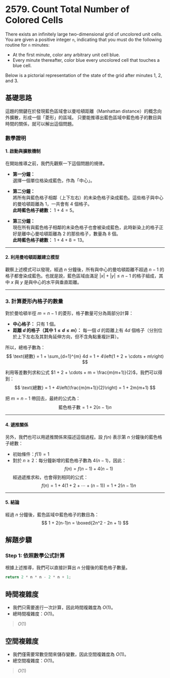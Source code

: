 # 2579. Count Total Number of Colored Cells

There exists an infinitely large two-dimensional grid of uncolored unit cells. You are given a positive integer `n`, indicating that you must do the following routine for `n` minutes:

- At the first minute, color any arbitrary unit cell blue.
- Every minute thereafter, color blue every uncolored cell that touches a blue cell.

Below is a pictorial representation of the state of the grid after minutes 1, 2, and 3.

## 基礎思路

這題的關鍵在於發現藍色區域會以曼哈頓距離（Manhattan distance）的概念向外擴散，形成一個「菱形」的區域。
只要能推導出藍色區域中藍色格子的數目與時間的關係，就可以解出這個問題。

### 數學證明

#### 1. 啟動與擴散機制

在開始推導之前，我們先觀察一下這個問題的規律。

- **第一分鐘：**  
  選擇一個單位格染成藍色，作為「中心」。

- **第二分鐘：**  
  將所有與藍色格子相鄰（上下左右）的未染色格子染成藍色。這些格子與中心的曼哈頓距離為 1，一共會有 4 個格子。  
  **此時藍色格子總數：** $1 + 4 = 5$。

- **第三分鐘：**  
  現在所有與藍色格子相鄰的未染色格子也會被染成藍色，此時新染上的格子正好是離中心曼哈頓距離為 2 的那些格子，數量為 8 個。  
  **此時藍色格子總數：** $1 + 4 + 8 = 13$。

---

#### 2. 利用曼哈頓距離建立模型

觀察上述模式可以發現，經過 $n$ 分鐘後，所有與中心的曼哈頓距離不超過 $n-1$ 的格子都會染成藍色。也就是說，藍色區域由滿足 $|x| + |y| \le n-1$ 的格子組成，其中 $x$ 與 $y$ 是與中心的水平與垂直距離。

---

### 3. 計算菱形內格子的數量

對於曼哈頓半徑 $m = n-1$ 的菱形，格子數量可分為兩部分計算：

- **中心格子：** 只有 1 個。
- **距離 $d$ 的格子（其中 $1 \le d \le m$）：** 每一個 $d$ 的距離上有 $4d$ 個格子（分別位於上下左右及其對角延伸方向，但不含角點重複計算）。

所以，總格子數為：
$$
\text{總數} = 1 + \sum_{d=1}^{m} 4d = 1 + 4\left(1 + 2 + \cdots + m\right)
$$

利用等差數列求和公式 $1 + 2 + \cdots + m = \frac{m(m+1)}{2}$，我們可以得到：
$$
\text{總數} = 1 + 4\left(\frac{m(m+1)}{2}\right) = 1 + 2m(m+1)
$$

把 $m = n - 1$ 帶回去，最終的公式為：
$$
\text{藍色格子數} = 1 + 2(n-1)n
$$

---

#### 4. 遞推關係

另外，我們也可以用遞推關係來描述這個過程。設 $f(n)$ 表示第 $n$ 分鐘後的藍色格子總數：

- 初始條件：$f(1) = 1$
- 對於 $n \ge 2$：每分鐘新增的藍色格子數為 $4(n-1)$，因此：
  $$
  f(n) = f(n-1) + 4(n-1)
  $$
  經過遞推求和，也會得到相同的公式：
  $$
  f(n) = 1 + 4\left(1 + 2 + \cdots + (n-1)\right) = 1 + 2(n-1)n
  $$

---

#### 5. 結論

經過 $n$ 分鐘後，藍色區域中藍色格子的數目為：
$$
1 + 2(n-1)n = \boxed{2n^2 - 2n + 1}
$$

## 解題步驟

### Step 1: 依照數學公式計算

根據上述推導，我們可以直接計算出 $n$ 分鐘後的藍色格子數量。

```typescript
return 2 * n * n - 2 * n + 1; 
```

## 時間複雜度

- 我們只需要進行一次計算，因此時間複雜度為 $O(1)$。
- 總時間複雜度：$O(1)$。

> $O(1)$

## 空間複雜度

- 我們僅需要常數空間來儲存變數，因此空間複雜度為 $O(1)$。
- 總空間複雜度：$O(1)$。

> $O(1)$
